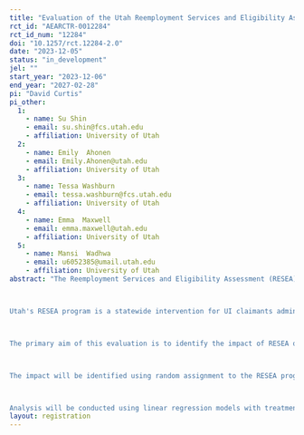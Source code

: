 ```yaml
---
title: "Evaluation of the Utah Reemployment Services and Eligibility Assessment (RESEA) program: Process and impact evaluation"
rct_id: "AEARCTR-0012284"
rct_id_num: "12284"
doi: "10.1257/rct.12284-2.0"
date: "2023-12-05"
status: "in_development"
jel: ""
start_year: "2023-12-06"
end_year: "2027-02-28"
pi: "David Curtis"
pi_other:
  1:
    - name: Su Shin
    - email: su.shin@fcs.utah.edu
    - affiliation: University of Utah
  2:
    - name: Emily  Ahonen
    - email: Emily.Ahonen@utah.edu
    - affiliation: University of Utah
  3:
    - name: Tessa Washburn
    - email: tessa.washburn@fcs.utah.edu
    - affiliation: University of Utah
  4:
    - name: Emma  Maxwell
    - email: emma.maxwell@utah.edu
    - affiliation: University of Utah
  5:
    - name: Mansi  Wadhwa
    - email: u6052385@umail.utah.edu
    - affiliation: University of Utah
abstract: "The Reemployment Services and Eligibility Assessment (RESEA) program is a grant program administered by the Department of Labor, Employment and Training Administration to participating state workforce agencies. States implement the RESEA program to selected unemployment insurance (UI) claimants, with the goals of addressing reemployment needs and preventing improper payments through strengthened enforcement of UI eligibility requirements. Purposes of the RESEA program include reducing the duration that claimants receive UI benefits by improving employment outcomes; strengthening UI program integrity by detecting eligibility issues among claimants; and acting as an entry point for claimants to other workforce system partners. The primary aim of this evaluation is to assess the impact of Utah’s RESEA program in reducing UI duration and increasing the likelihood of reemployment. 

Utah's RESEA program is a statewide intervention for UI claimants administered by the Utah Department of Workforce Services Unemployment Insurance Division (DWS UI). Every week, around 300 to 400 claimants are selected for the RESEA program, with approximately 70% of selected claimants participating. Selected claimants are required to complete an eligibility review and to schedule and participate in a one-on-one meeting with an employment counselor (i.e., the RESEA meeting). The mandatory eligibility review (ER) requires claimants report recent job search activities and ongoing UI eligibility. In the RESEA meeting, claimants meet with the counselor who provides a range of tailored reemployment services. These services include presenting informational resources, discussing job search strategies, reviewing best practices for resumes and interviewing, teaching how to conduct a demand-driven job search and developing an individualized employment plan.  Failure to participate in the ER or RESEA meeting can result in denial of UI benefits. 

The primary aim of this evaluation is to identify the impact of RESEA on (i) UI duration and (ii) likelihood of reemployment. Secondary aims include estimating its impact on UI benefits, claimant earnings, and multiple process-related outcomes, such as likelihood of denial of benefits and use of reemployment services at employment centers. This evaluation will also examine heterogeneity in the impact of RESEA across claimant socio-demographic characteristics, across counselors, and by the industry-specific unemployment rate (given claimants' employment history). 

The impact will be identified using random assignment to the RESEA program or a control group receiving the regular UI program. The randomization will involve two steps: (a) random selection of claimants from the pool of evaluation-eligible claimants, done on a weekly basis as determined by the capacity of the Utah DWS UI; (b) randomization into the RESEA or control groups on a weekly basis. This latter randomization will enable estimation of the impact of RESEA as the difference by assignment to RESEA relative to the control group. RESEA program eligibility criteria include receipt of at least one UI payment and no job deferral. As an additional criterion for the evaluation, only claimants scoring in the 1st through 90th percentile for likelihood to exhaust UI benefits will be eligible for randomization; claimants with the top decile of profiling scores for exhausting UI benefits will be assigned to RESEA and excluded from the evaluation. The randomization process is scheduled to start in December 2023 and end in approximately December, 2025.  A randomization ratio of 2:1 for RESEA relative to the control group will be maintained throughout the evaluation. The randomization will continue until the desired sample sizes are obtained (30,000 claimants in treatment group and 15,000 in control group).

Analysis will be conducted using linear regression models with treatment assignment on the right-hand side along with a vector of covariates (including gender, race/ethnicity, education, age, disability status, US citizenship, month of UI filing, UI claim filing time-lapse, number of previous UI claims, years of tenure, severance, industry unemployment rates, number of employers, wages prior to most recent UI claim, country indicators). Furthermore, we intend to analyze heterogeneity in the impact of the RESEA program by interacting treatment assignment with relevant moderators. Appropriate sensitivity tests will be conducted to test the robustness of the estimated effects. "
layout: registration
---
```


